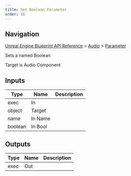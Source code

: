 ```yaml
---
title: Set Boolean Parameter
order: 16
---
```

## Navigation

[Unreal Engine Blueprint API Reference](https://dev.epicgames.com/documentation/en-us/unreal-engine/BlueprintAPI) > [Audio](https://dev.epicgames.com/documentation/en-us/unreal-engine/BlueprintAPI/Audio) > [Parameter](https://dev.epicgames.com/documentation/en-us/unreal-engine/BlueprintAPI/Audio/Parameter)

Sets a named Boolean

Target is Audio Component

## Inputs

| Type | Name | Description |
| --- | --- | --- |
| exec | In |  |
| object | Target |  |
| name | In Name |  |
| boolean | In Bool |  |

## Outputs

| Type | Name | Description |
| --- | --- | --- |
| exec | Out |  |
